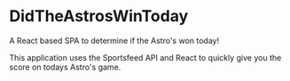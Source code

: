 # DidTheAstrosWinToday
A React based SPA to determine if the Astro's won today!

This application uses the Sportsfeed API and React to quickly give you the score on todays Astro's game. 
